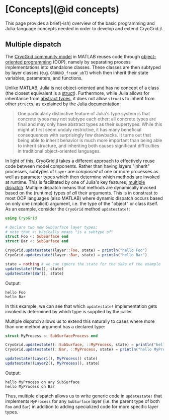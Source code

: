 # [Concepts](@id concepts)

This page provides a brief(-ish) overview of the basic programming and Julia-language concepts needed in order to develop and extend CryoGrid.jl.
 
## Multiple dispatch

The [CryoGrid community model](https://github.com/CryoGrid/CryoGridCommunity_source) in MATLAB reuses code through [object-oriented programming]() (OOP), namely by separating process implementations into standalone classes. These classes are then subtyped by layer classes (e.g. `GROUND_freeW_ubT`) which then inherit their state variables, parameters, and functions.

Unlike MATLAB, Julia is not object-oriented and has no concept of a class (the closest equivalent is a [struct](https://docs.julialang.org/en/v1/manual/types/#Composite-Types)). Furthermore, while Julia allows for inheritance from [abstract types](https://docs.julialang.org/en/v1/manual/types/#man-abstract-types), it does not allow `struct`s to inherit from other `struct`s, as explained by the [Julia documentation](https://docs.julialang.org/en/v1/manual/types/):

> One particularly distinctive feature of Julia's type system is that concrete types may not subtype each other: all concrete types are final and may only have abstract types as their supertypes. While this might at first seem unduly restrictive, it has many beneficial consequences with surprisingly few drawbacks. It turns out that being able to inherit behavior is much more important than being able to inherit structure, and inheriting both causes significant difficulties in traditional object-oriented languages.

In light of this, CryoGrid.jl takes a different approach to effectively reuse code between model components. Rather than having layers "inherit" processes, subtypes of `Layer` are *composed* of one or more processes as well as parameter types which then determine which methods are invoked at runtime. This is facilitated by one of Julia's key features, [multiple dispatch](https://docs.julialang.org/en/v1/manual/methods/#Defining-Methods). Multiple dispatch means that methods are dynamically invoked based on the (runtime) types of *all* their arguments. This is in constrast to most OOP languages (also MATLAB) where dynamic dispatch occurs based on only one (implicit) argument, i.e. the type of the "object" or class itself. As an example, consider the `CryoGrid` method `updatestate!`:

```julia
using CryoGrid

# Declare two new SubSurface layer types;
# note that <: basically means "is a subtype of"
struct Foo <: SubSurface end
struct Bar <: SubSurface end

CryoGrid.updatestate!(layer::Foo, state) = println("hello Foo")
CryoGrid.updatestate!(layer::Bar, state) = println("hello Bar")

state = nothing # we can ignore the state for the sake of the example
updatestate!(Foo(), state)
updatestate!(Bar(), state)
```
Output:
```
hello Foo
hello Bar
```

In this example, we can see that which `updatestate!` implementation gets invoked is determined by which type is supplied by the caller.

Multiple dispatch allows us to extend this naturally to cases where more than one method argument has a declared type:

```julia
struct MyProcess <: SubSurfaceProcess end

CryoGrid.updatestate!(::SubSurface, ::MyProcess, state) = println("hello MyProcess on any SubSurface")
CryoGrid.updatestate!(::Bar, ::MyProcess, state) = println("hello MyProcess on Bar")

updatestate!(Layer1(), MyProcess() state)
updatestate!(Layer2(), MyProcess(), state)
```
Output:
```
hello MyProcess on any SubSurface
hello MyProcess on Bar
```

Thus, multiple dispatch allows us to write generic code in `updatestate!` that implements `MyProcess` for any `SubSurface` layer (i.e. the parent type of both `Foo` and `Bar`) in addition to adding specialized code for more specific layer types.